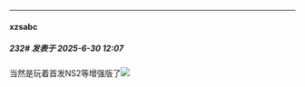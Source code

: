 ﻿
*****

####  xzsabc  
##### 232#       发表于 2025-6-30 12:07

当然是玩着首发NS2等增强版了<img src="https://static.stage1st.com/image/smiley/face2017/041.png" referrerpolicy="no-referrer">

